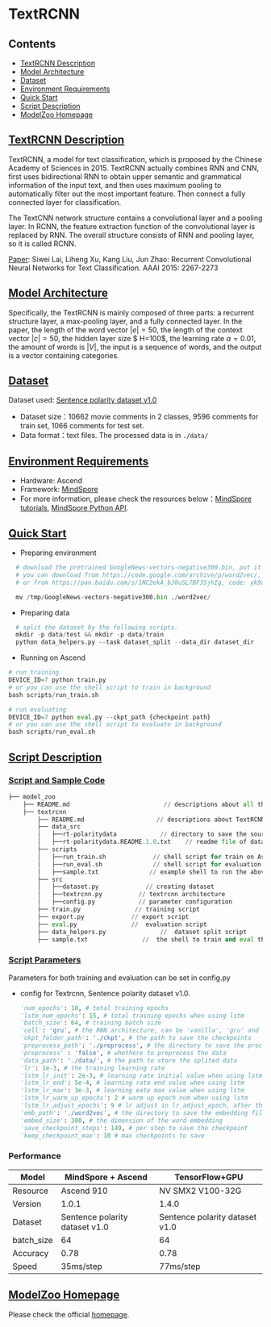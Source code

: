 # TextRCNN

## Contents

- [TextRCNN Description](#textrcnn-description)
- [Model Architecture](#model-architecture)
- [Dataset](#dataset)
- [Environment Requirements](#environment-requirements)
- [Quick Start](#quick-start)
- [Script Description](#script-description)
- [ModelZoo Homepage](#modelzoo-homepage)

## [TextRCNN Description](#contents)

TextRCNN, a model for text classification, which is proposed by the Chinese Academy of Sciences in 2015.
TextRCNN actually combines RNN and CNN, first uses bidirectional RNN to obtain upper semantic and grammatical information of the input text,
and then uses maximum pooling to automatically filter out the most important feature.
Then connect a fully connected layer for classification.

The TextCNN network structure contains a convolutional layer and a pooling layer. In RCNN, the feature extraction function of the convolutional layer is replaced by RNN. The overall structure consists of  RNN and pooling layer, so it is called RCNN.

[Paper](https://www.aaai.org/ocs/index.php/AAAI/AAAI15/paper/download/9745/9552):  Siwei Lai, Liheng Xu, Kang Liu, Jun Zhao: Recurrent Convolutional Neural Networks for Text Classification. AAAI 2015: 2267-2273

## [Model Architecture](#contents)

Specifically, the TextRCNN is mainly composed of three parts: a recurrent structure layer, a max-pooling layer, and a fully connected layer. In the paper, the length of the word vector $|e|=50$, the length of the context vector $|c|=50$, the hidden layer size $ H=100$, the learning rate $\alpha=0.01$, the amount of words is $|V|$, the input is a sequence of words, and the output is a vector containing categories.

## [Dataset](#contents)

Dataset used: [Sentence polarity dataset v1.0](<http://www.cs.cornell.edu/people/pabo/movie-review-data/>)

- Dataset size：10662 movie comments in 2 classes, 9596 comments for train set, 1066 comments for test set.
- Data format：text files. The processed data is in ```./data/```

## [Environment Requirements](#contents)

- Hardware: Ascend
- Framework: [MindSpore](https://www.mindspore.cn/install/en)
- For more information, please check the resources below：[MindSpore tutorials](https://www.mindspore.cn/tutorial/training/en/master/index.html), [MindSpore Python API](https://www.mindspore.cn/doc/api_python/en/master/index.html).

## [Quick Start](#contents)

- Preparing environment

```python
  # download the pretrained GoogleNews-vectors-negative300.bin, put it into /tmp
  # you can download from https://code.google.com/archive/p/word2vec/,
  # or from https://pan.baidu.com/s/1NC2ekA_bJ0uSL7BF3SjhIg, code: yk9a

  mv /tmp/GoogleNews-vectors-negative300.bin ./word2vec/
```

- Preparing data

```python
  # split the dataset by the following scripts.
  mkdir -p data/test && mkdir -p data/train
  python data_helpers.py --task dataset_split --data_dir dataset_dir

```

- Running on Ascend

```python
# run training
DEVICE_ID=7 python train.py
# or you can use the shell script to train in background
bash scripts/run_train.sh

# run evaluating
DEVICE_ID=7 python eval.py --ckpt_path {checkpoint path}
# or you can use the shell script to evaluate in background
bash scripts/run_eval.sh
```

## [Script Description](#contents)

### [Script and Sample Code](#contents)

```python
├── model_zoo
    ├── README.md                          // descriptions about all the models
    ├── textrcnn
        ├── README.md                    // descriptions about TextRCNN
        ├── data_src
        │   ├──rt-polaritydata            // directory to save the source data
        │   ├──rt-polaritydata.README.1.0.txt    // readme file of dataset
        ├── scripts
        │   ├──run_train.sh             // shell script for train on Ascend
        │   ├──run_eval.sh              // shell script for evaluation on Ascend
        │   ├──sample.txt              // example shell to run the above the two scripts
        ├── src
        │   ├──dataset.py             // creating dataset
        │   ├──textrcnn.py          // textrcnn architecture
        │   ├──config.py            // parameter configuration
        ├── train.py               // training script
        ├── export.py             // export script
        ├── eval.py               //  evaluation script
        ├── data_helpers.py               //  dataset split script
        ├── sample.txt               //  the shell to train and eval the model without scripts
```

### [Script Parameters](#contents)

Parameters for both training and evaluation can be set in config.py

- config for Textrcnn, Sentence polarity dataset v1.0.

  ```python
  'num_epochs': 10, # total training epochs
  'lstm_num_epochs': 15, # total training epochs when using lstm
  'batch_size': 64, # training batch size
  'cell': 'gru', # the RNN architecture, can be 'vanilla', 'gru' and 'lstm'.
  'ckpt_folder_path': './ckpt', # the path to save the checkpoints
  'preprocess_path': './preprocess', # the directory to save the processed data
  'preprocess' : 'false', # whethere to preprocess the data
  'data_path': './data/', # the path to store the splited data
  'lr': 1e-3, # the training learning rate
  'lstm_lr_init': 2e-3, # learning rate initial value when using lstm
  'lstm_lr_end': 5e-4, # learning rate end value when using lstm
  'lstm_lr_max': 3e-3, # learning eate max value when using lstm
  'lstm_lr_warm_up_epochs': 2 # warm up epoch num when using lstm
  'lstm_lr_adjust_epochs': 9 # lr adjust in lr_adjust_epoch, after that, the lr is lr_end when using lstm
  'emb_path': './word2vec', # the directory to save the embedding file
  'embed_size': 300, # the dimension of the word embedding
  'save_checkpoint_steps': 149, # per step to save the checkpoint
  'keep_checkpoint_max': 10 # max checkpoints to save
  ```

### Performance

| Model                 | MindSpore + Ascend                        | TensorFlow+GPU                       |
| -------------------------- | ----------------------------- | ------------------------- |
| Resource                   | Ascend 910                    | NV SMX2 V100-32G          |
| Version          | 1.0.1                         | 1.4.0                     |
| Dataset                    | Sentence polarity dataset v1.0                    | Sentence polarity dataset v1.0            |
| batch_size                 | 64                        | 64                   |
| Accuracy                   | 0.78                      | 0.78 |
| Speed                      | 35ms/step                  |  77ms/step                         |

## [ModelZoo Homepage](#contents)

 Please check the official [homepage](https://gitee.com/mindspore/mindspore/tree/master/model_zoo).
